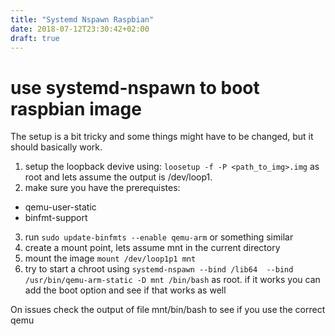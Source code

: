 ```yaml
---
title: "Systemd Nspawn Raspbian"
date: 2018-07-12T23:30:42+02:00
draft: true
---
```


# use systemd-nspawn to boot raspbian image

The setup is a bit tricky and some things might have to be changed, but it
should basically work.

1. setup the loopback devive using: `loosetup -f -P <path_to_img>.img` as root
   and lets assume the output is /dev/loop1.
2. make sure you have the prerequistes:

* qemu-user-static
* binfmt-support

3. run `sudo update-binfmts --enable qemu-arm` or something similar
4. create a mount point, lets assume mnt in the current directory
5. mount the image `mount /dev/loop1p1 mnt`
6. try to start a chroot using `systemd-nspawn --bind /lib64  --bind /usr/bin/qemu-arm-static -D mnt /bin/bash` as root. if it works you can add the boot option and see if that works as well

On issues check the output of file mnt/bin/bash to see if you use the correct qemu
